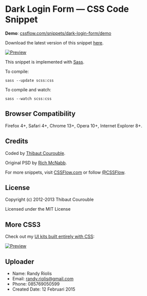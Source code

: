 # Dark Login Form — CSS Code Snippet

**Demo**: [cssflow.com/snippets/dark-login-form/demo](http://www.cssflow.com/snippets/dark-login-form/demo)

Download the latest version of this snippet [here](http://www.cssflow.com/snippets/dark-login-form.zip).

[![Preview](http://cdn.cssflow.com/snippets/dark-login-form/preview-580.png)](http://www.cssflow.com/snippets/dark-login-form)

This snippet is implemented with [Sass](https://github.com/nex3/sass).

To compile:

`sass --update scss:css`

To compile and watch:

`sass --watch scss:css`

## Browser Compatibility

Firefox 4+, Safari 4+, Chrome 13+, Opera 10+, Internet Explorer 8+.

## Credits

Coded by [Thibaut Courouble](http://thibaut.me).

Original PSD by [Rich McNabb](http://365psd.com/day/2-234/).

For more snippets, visit [CSSFlow.com](http://www.cssflow.com) or follow [@CSSFlow](https://twitter.com/CSSFlow).

## License

Copyright (c) 2012-2013 Thibaut Courouble

Licensed under the MIT License

## More CSS3

Check out my [UI kits built entirely with CSS](http://www.cssflow.com/ui-kits):

[![Preview](http://cdn.cssflow.com/kits/all_kits_preview_850.png)](http://www.cssflow.com/ui-kits)

## Uploader
* Name: Randy Riolis
* Email: randy.riolis@gmail.com
* Phone: 085769050599
* Created Date: 12 Februari 2015